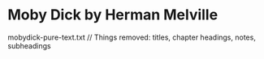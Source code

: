 # Moby Dick by Herman Melville

mobydick-pure-text.txt
// Things removed: titles, chapter headings, notes, subheadings

